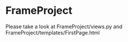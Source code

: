# FrameProject

Please take a look at FrameProject/views.py and FrameProject/templates/FirstPage.html
